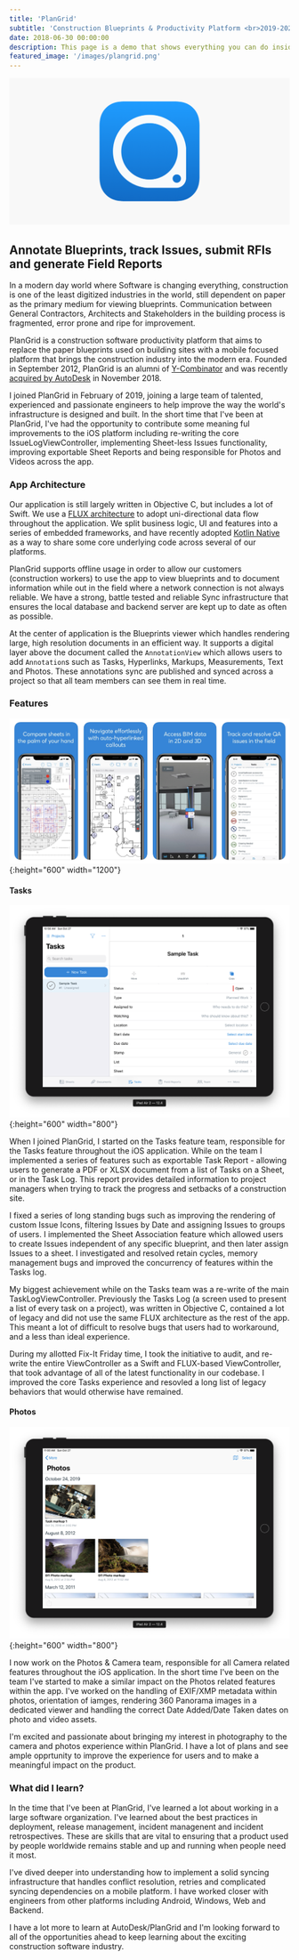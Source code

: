 ```yaml
---
title: 'PlanGrid'
subtitle: 'Construction Blueprints & Productivity Platform <br>2019-2020'
date: 2018-06-30 00:00:00
description: This page is a demo that shows everything you can do inside portfolio and blog posts.
featured_image: '/images/plangrid.png'
---
```


![](/images/plangrid.png)

## Annotate Blueprints, track Issues, submit RFIs and generate Field Reports

In a modern day world where Software is changing everything, construction is one of the least digitized industries in the world, still dependent on paper as the primary medium for viewing blueprints. Communication between General Contractors, Architects and Stakeholders in the building process is fragmented, error prone and ripe for improvement.

PlanGrid is a construction software productivity platform that aims to replace the paper blueprints used on building sites with a mobile focused platform that brings the construction industry into the modern era. Founded in September 2012, PlanGrid is an alumni of [Y-Combinator](https://blog.ycombinator.com/founder-stories-tracy-young-of-plangrid-yc-w12/) and was recently [acquired by AutoDesk](https://blog.plangrid.com/2018/12/autodesk-closes-plangrid-acquisition/) in November 2018.

I joined PlanGrid in February of 2019, joining a large team of talented, experienced and passionate engineers to help improve the way the world's infrastructure is designed and built. In the short time that I've been at PlanGrid, I've had the opportunity to contribute some meaning ful improvements to the iOS platform including re-writing the core IssueLogViewController, implementing Sheet-less Issues functionality, improving exportable Sheet Reports and being responsible for Photos and Videos across the app.

### App Architecture

Our application is still largely written in Objective C, but includes a lot of Swift. We use a [FLUX architecture](http://blog.benjamin-encz.de/post/real-world-flux-ios/) to adopt uni-directional data flow throughout the application. We split business logic, UI and features into a series of embedded frameworks, and have recently adopted [Kotlin Native](https://github.com/JetBrains/kotlin-native) as a way to share some core underlying code across several of our platforms.

PlanGrid supports offline usage in order to allow our customers (construction workers) to use the app to view blueprints and to document information while out in the field where a network connection is not always reliable. We have a strong, battle tested and reliable Sync infrastructure that ensures the local database and backend server are kept up to date as often as possible.

At the center of application is the Blueprints viewer which handles rendering large, high resolution documents in an efficient way. It supports a digital layer above the document called the `AnnotationView` which allows users to add `Annotation`s such as Tasks, Hyperlinks, Markups, Measurements, Text and Photos. These annotations sync are published and synced across a project so that all team members can see them in real time.

### Features

![](/images/plangrid-features.png){:height="600" width="1200"}

#### Tasks

![](/images/plangrid-tasks.png){:height="600" width="800"}

When I joined PlanGrid, I started on the Tasks feature team, responsible for the Tasks feature throughout the iOS application. While on the team I implemented a series of features such as exportable Task Report - allowing users to generate a PDF or XLSX document from a list of Tasks on a Sheet, or in the Task Log. This report provides detailed information to project managers when trying to track the progress and setbacks of a construction site.

I fixed a series of long standing bugs such as improving the rendering of custom Issue Icons, filtering Issues by Date and assigning Issues to groups of users. I implemented the Sheet Association feature which allowed users to create Issues independent of any specific blueprint, and then later assign Issues to a sheet. I investigated and resolved retain cycles, memory management bugs and improved the concurrency of features within the Tasks log.

My biggest achievement while on the Tasks team was a re-write of the main TaskLogViewController. Previously the Tasks Log (a screen used to present a list of every task on a project), was written in Objective C, contained a lot of legacy and did not use the same FLUX architecture as the rest of the app. This meant a lot of difficult to resolve bugs that users had to workaround, and a less than ideal experience. 

During my allotted Fix-It Friday time, I took the initiative to audit, and re-write the entire ViewController as a Swift and FLUX-based ViewController, that took advantage of all of the latest functionality in our codebase. I improved the core Tasks experience and resovled a long list of legacy behaviors that would otherwise have remained.

#### Photos

![](/images/plangrid-photos.png){:height="600" width="800"}

I now work on the Photos & Camera team, responsible for all Camera related features throughout the iOS application. In the short time I've been on the team I've started to make a similar impact on the Photos related features within the app. I've worked on the handling of EXIF/XMP metadata within photos, orientation of iamges, rendering 360 Panorama images in a dedicated viewer and handling the correct Date Added/Date Taken dates on photo and video assets.

I'm excited and passionate about bringing my interest in photography to the camera and photos experience within PlanGrid. I have a lot of plans and see ample opprtunity to improve the experience for users and to make a meaningful impact on the product.

### What did I learn?

In the time that I've been at PlanGrid, I've learned a lot about working in a large software organization. I've learned about the best practices in deployment, release management, incident managenent and incident retrospectives. These are skills that are vital to ensuring that a product used by people worldwide remains stable and up and running when people need it most.

I've dived deeper into understanding how to implement a solid syncing infrastructure that handles conflict resolution, retries and complicated syncing dependencies on a mobile platform. I have worked closer with engineers from other platforms including Android, Windows, Web and Backend.

I have a lot more to learn at AutoDesk/PlanGrid and I'm looking forward to all of the opportunities ahead to keep learning about the exciting construction software industry.